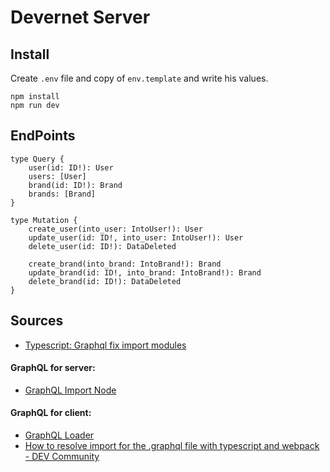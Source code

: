 Devernet Server
=========

## Install 

Create `.env` file and copy of `env.template` and write his values.

```
npm install
npm run dev
```

## EndPoints

```gql
type Query {
    user(id: ID!): User
    users: [User]
    brand(id: ID!): Brand
    brands: [Brand]
}

type Mutation {
    create_user(into_user: IntoUser!): User
    update_user(id: ID!, into_user: IntoUser!): User
    delete_user(id: ID!): DataDeleted

    create_brand(into_brand: IntoBrand!): Brand
    update_brand(id: ID!, into_brand: IntoBrand!): Brand
    delete_brand(id: ID!): DataDeleted
}
```

## Sources

* [Typescript: Graphql fix import modules](https://github.com/apollographql/graphql-tag/issues/59)
#### GraphQL for server:
* [GraphQL Import Node](https://github.com/ardatan/graphql-import-node)

#### GraphQL for client:
* [GraphQL Loader](https://apollo-angular.com/docs/recipes/webpack/)
* [How to resolve import for the .graphql file with typescript and webpack - DEV Community](https://dev.to/open-graphql/how-to-resolve-import-for-the-graphql-file-with-typescript-and-webpack-35lf)
